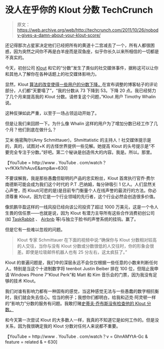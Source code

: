 # 没人在乎你的 Klout 分数 TechCrunch

> 原文：<https://web.archive.org/web/http://techcrunch.com/2011/10/26/nobody-gives-a-damn-about-your-klout-score/>

还记得那次占星家决定他们已经把所有的黄道十二宫减去了一个，所有人都很困惑，因为突然之间你不再是白羊座而是双鱼座，似乎你长久以来所相信的一切都是不真实的。

今天，初创公司 [Klout](https://web.archive.org/web/20230203081055/http://www.klout.com/) 和它的“分数”发生了类似的社交媒体事件，据称这可以让你和其他人了解你在各种话题上的社交媒体影响力。

显然，Klout [算法的改变使得一些用户的分数下降，](https://web.archive.org/web/20230203081055/http://corp.klout.com/blog/2011/10/a-more-accurate-transparent-klout-score/)在宣布调整的博客帖子的评论部分，人们都“天要塌了”，“我的分数从 73 下降到 53。下降 20 点。我已经努力了几个月来提高我的 Klout 分数。请修复这个问题，”Klout 用户 Timothy Whalin 说。

这种反弹如此严重，以至于一场占领运动开始了。

但是让我们来回顾一下。为什么像 Whalin 这样的用户为了增加分数已经工作了几个月？他们到底在做什么？

艾米·施密陶尔(Amy Schmittauer)，Shmittatistic 的主持人！社交媒体提示是的，真的，试图对+K 的古怪世界提供一些见解。她提高 Klout 的头号提示是“不要完全专注于分数。”好吧。第二个秘诀是创造伟大的内容。我是。所以。那里。

【YouTube = http://www . YouTube . com/watch？v=fKXk1VhAuvE&amp&w=630]

不要误解我，我是那些愚蠢但聪明的产品的忠实粉丝，Klout 首席执行官乔·费尔南德斯可能会成为我们这个时代的 P.T .巴纳姆，每分钟吸引 1 亿人。人们显然关心声誉，而 Klout(可悲的是)是目前专门衡量个人在线声誉的最流行的方法。你必须尊重 Klout，因为它是一个行业领域的先行者，这个行业必然会创造很多价值。

像凯鹏华盈这样的一线风投已经向该公司投资了超过 1000 万美元，这是一个令人生畏的信任票——也就是说，因为 Klout 有潜力主导所有这些合作消费初创公司(如 [TaskRabbit](https://web.archive.org/web/20230203081055/http://www.airbnb.com/) 、 [Airbnb](https://web.archive.org/web/20230203081055/http://www.airbnb.com/) 等)与独立于脸书的声誉系统的挂钩。赢了。

但是它有一些难以忽视的问题。

> Klout 专家 Schmittauer 在下面的视频中说:“确保你与 Klout 分数相对较高的人交往，当你与没有 Klout 分数或分数很低的人交往时，你的形象会很差。即使是垃圾邮件机器人也有 25 分左右，这太疯狂了。”

Klout 的普遍问题是，我们中的深层永远不会仅仅根据一些任意的小数来判断任何人。特别是当这个十进制数字将 teenbot Justin Beiber 排在 100 位，但阻止我申请 Windows Phone 7“Klout Perk”和 Matt 和 Kim 音乐会的门票，因为我没有足够的技术 Klout。

我们对谁有影响力都有一种固有的感觉，当这种感觉无法与一些愚蠢的数字相抗衡时，我们就会失去信心。恰当的例子；我想你们都明白，给我和迈克·阿灵顿一样的“影响力”分数的服务有问题。我敢打赌[史蒂夫·乔布斯没有检查他的 Klout 分数。](https://web.archive.org/web/20230203081055/https://twitter.com/#!/alexia_tsotsis/status/129419482761400320)

和今天第一次尝试 Klout 的大多数人一样，我真的不知道它是如何工作的。但是没关系，因为我很确定我的 Klout 分数对任何人来说都不重要。

【YouTube = http://www . YouTube . com/watch？v = GhnAMYtA-Gc & feature = related & = 630]